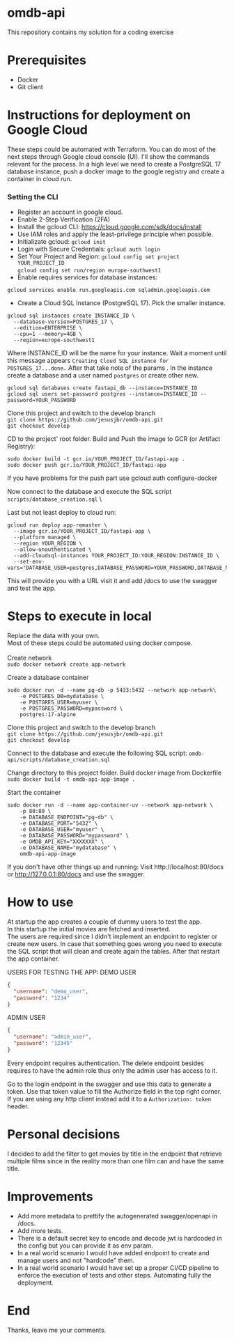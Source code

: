 # omdb-api
This repository contains my solution for a coding exercise

# Prerequisites 
* Docker
* Git client

# Instructions for deployment on Google Cloud
These steps could be automated with Terraform.
You can do most of the next steps through Google cloud console (UI). I'll show the commands relevant
for the process. In a high level we need to create a PostgreSQL 17 database instance,
push a docker image to the google registry and create a container in cloud run.
### Setting the CLI
* Register an account in google cloud.
* Enable 2-Step Verification (2FA)
* Install the gcloud CLI: https://cloud.google.com/sdk/docs/install
* Use IAM roles and apply the least-privilege principle when possible.
* Initializate gcloud: `gcloud init`
* Login with Secure Credentials: `gcloud auth login`
* Set Your Project and Region:
    `gcloud config set project YOUR_PROJECT_ID` \
    `gcloud config set run/region europe-southwest1`
* Enable requires services for database instances:
```commandline
gcloud services enable run.googleapis.com sqladmin.googleapis.com
```
* Create a Cloud SQL Instance (PostgreSQL 17). Pick the smaller instance.
```commandline
gcloud sql instances create INSTANCE_ID \
  --database-version=POSTGRES_17 \
  --edition=ENTERPRISE \
  --cpu=1 --memory=4GB \
  --region=europe-southwest1
```
Where INSTANCE_ID will be the name for your instance.
Wait a moment until this message appears `Creating Cloud SQL instance for POSTGRES_17...done.`
After that take note of the params .
In the instance create a database and a user named `postgres` or create other new.
```commandline
gcloud sql databases create fastapi_db --instance=INSTANCE_ID
gcloud sql users set-password postgres --instance=INSTANCE_ID --password=YOUR_PASSWORD
```
Clone this project and switch to the develop branch \
`git clone https://github.com/jesusjbr/omdb-api.git` \
`git checkout develop`

CD to the project' root folder.
Build and Push the image to GCR (or Artifact Registry):
```commandline
sudo docker build -t gcr.io/YOUR_PROJECT_ID/fastapi-app .
sudo docker push gcr.io/YOUR_PROJECT_ID/fastapi-app
```
If you have problems for the push part use
gcloud auth configure-docker

Now connect to the database and execute the SQL script `scripts/database_creation.sql` \

Last but not least deploy to cloud run:
```commandline
gcloud run deploy app-remaster \
  --image gcr.io/YOUR_PROJECT_ID/fastapi-app \
  --platform managed \
  --region YOUR_REGION \
  --allow-unauthenticated \
  --add-cloudsql-instances YOUR_PROJECT_ID:YOUR_REGION:INSTANCE_ID \
  --set-env-vars="DATABASE_USER=postgres,DATABASE_PASSWORD=YOUR_PASSWORD,DATABASE_NAME=fastapi_db,DATABASE_ENDPOINT=YOUR_PROJECT_ID:YOUR_REGION:INSTANCE_ID,DATABASE_PORT=5432,OMDB_API_KEY=YOUROMDBAPIKEY,DEPLOY_ENVIRON=GOOGLE"
```

This will provide you with a URL visit it and add /docs to use the swagger and test the app.

# Steps to execute in local
Replace the data with your own.\
Most of these steps could be automated using docker compose. \
\
Create network \
`sudo docker network create app-network`

Create a database container
```commandline
sudo docker run -d --name pg-db -p 5433:5432 --network app-network\
    -e POSTGRES_DB=mydatabase \
    -e POSTGRES_USER=myuser \
    -e POSTGRES_PASSWORD=mypassword \
    postgres:17-alpine
```

Clone this project and switch to the develop branch \
`git clone https://github.com/jesusjbr/omdb-api.git` \
`git checkout develop`

Connect to the database and execute the following SQL script:
`omdb-api/scripts/database_creation.sql`

Change directory to this project folder.
Build docker image from Dockerfile \
`sudo docker build -t omdb-api-app-image .`

Start the container
```commandline
sudo docker run -d --name app-container-uv --network app-network \
    -p 80:80 \
    -e DATABASE_ENDPOINT="pg-db" \
    -e DATABASE_PORT="5432" \
    -e DATABASE_USER="myuser" \
    -e DATABASE_PASSWORD="mypassword" \
    -e OMDB_API_KEY="XXXXXXX" \
    -e DATABASE_NAME="mydatabase" \
    omdb-api-app-image
```

If you don't have other things up and running:
Visit http://localhost:80/docs or http://127.0.0.1:80/docs and use the swagger.


# How to use
At startup the app creates a couple of dummy users to test the app. \
In this startup the initial movies are fetched and inserted. \
The users are required since I didn't implement an endpoint to register or create new users.
In case that something goes wrong you need to execute the SQL script that will clean and create
again the tables. After that restart the app container.

USERS FOR TESTING THE APP:
DEMO USER
```json
{
  "username": "demo_user",
  "password": "1234"
}
```

ADMIN USER
```json
{
  "username": "admin_user",
  "password": "12345"
}
```
Every endpoint requires authentication. The delete endpoint besides requires to have the admin role
thus only the admin user has access to it.

Go to the login endpoint in the swagger and use this data to generate a token.
Use that token value to fill the Authorize field in the top right corner. 
If you are using any http client instead add it to a `Authorization: token` header.

# Personal decisions
I decided to add the filter to get movies by title in the endpoint that retrieve multiple films
since in the reality more than one film can and have the same title.

# Improvements
* Add more metadata to prettify the autogenerated swagger/openapi in /docs.
* Add more tests.
* There is a default secret key to encode and decode jwt is hardcoded in the config but you can 
provide it as env param. 
* In a real world scenario I would have added endpoint to create and manage users and not "hardcode"
them.
* In a real world scenario I would have set up a proper CI/CD pipeline to enforce the execution of
tests and other steps. Automating fully the deployment.

# End
Thanks, leave me your comments.
